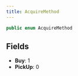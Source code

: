 ```yaml
---
title: AcquireMethod
---
```


```csharp
public enum AcquireMethod
```

## Fields

- **Buy**: 1
- **PickUp**: 0

